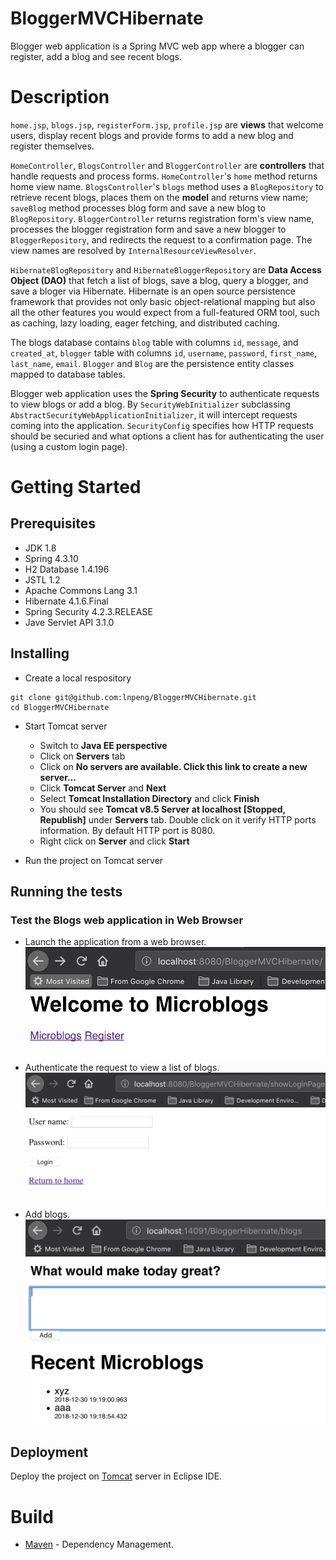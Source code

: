 # BloggerMVCHibernate
Blogger web application is a Spring MVC web app where a blogger can register, add a blog and see recent blogs.

# Description

`home.jsp`, `blogs.jsp`, `registerForm.jsp`, `profile.jsp` are **views** that welcome users, display recent blogs and provide forms to add a new blog and register themselves.

`HomeController`, `BlogsController` and `BloggerController` are **controllers** that handle requests and process forms. `HomeController`'s `home` method returns home view name. `BlogsController`'s `blogs` method uses a `BlogRepository` to retrieve recent blogs, places them on the **model** and returns view name; `saveBlog` method processes blog form and save a new blog to `BlogRepository`. `BloggerController` returns registration form's view name, processes the blogger registration form and save a new blogger to `BloggerRepository`, and redirects the request to a confirmation page. The view names are resolved by `InternalResourceViewResolver`.

`HibernateBlogRepository` and `HibernateBloggerRepository` are **Data Access Object (DAO)** that fetch a list of blogs, save a blog, query a blogger, and save a bloger via Hibernate. Hibernate is an open source persistence framework that provides not only basic object-relational mapping but also all the other features you would expect from a full-featured ORM tool, such as caching, lazy loading, eager fetching, and distributed caching.

The blogs database contains `blog` table with columns `id`, `message`, and `created_at`, `blogger` table with columns `id`, `username`, `password`, `first_name`, `last_name`, `email`. `Blogger` and `Blog` are the persistence entity classes mapped to database tables.

Blogger web application uses the **Spring Security** to authenticate requests to view blogs or add a blog. By `SecurityWebInitializer` subclassing `AbstractSecurityWebApplicationInitializer`, it will intercept requests coming into the application. `SecurityConfig` specifies how HTTP requests should be securied and what options a client has for authenticating the user (using a custom login page).

# Getting Started
## Prerequisites
- JDK 1.8
- Spring 4.3.10
- H2 Database 1.4.196
- JSTL 1.2
- Apache Commons Lang 3.1
- Hibernate 4.1.6.Final
- Spring Security 4.2.3.RELEASE
- Jave Servlet API 3.1.0

## Installing
- Create a local respository
```
git clone git@github.com:lnpeng/BloggerMVCHibernate.git
cd BloggerMVCHibernate
```
- Start Tomcat server
  - Switch to **Java EE perspective**
  - Click on **Servers** tab
  - Click on **No servers are available. Click this link to create a new server...**
  - Click **Tomcat Server** and **Next**
  - Select **Tomcat Installation Directory** and click **Finish**
  - You should see **Tomcat v8.5 Server at localhost [Stopped, Republish]** under **Servers** tab. Double click on it verify HTTP ports information. By default HTTP port is 8080.
  - Right click on **Server** and click **Start**
  
- Run the project on Tomcat server
  
## Running the tests
### Test the Blogs web application in Web Browser
- Launch the application from a web browser.
![Home](https://github.com/lnpeng/BloggerMVCHibernate/blob/master/Screen%20Shot%202019-01-02%20at%203.38.35%20PM.png)
- Authenticate the request to view a list of blogs.
![Login](https://github.com/lnpeng/BloggerMVCHibernate/blob/master/Screen%20Shot%202019-01-02%20at%203.38.19%20PM.png)
- Add blogs.
![Blogs](https://github.com/lnpeng/BloggerMVCHibernate/blob/master/Screen%20Shot%202018-12-30%20at%207.19.31%20PM.png)

## Deployment
Deploy the project on [Tomcat](http://tomcat.apache.org/) server in Eclipse IDE.

# Build
- [Maven](https:maven.apache.org) - Dependency Management.
